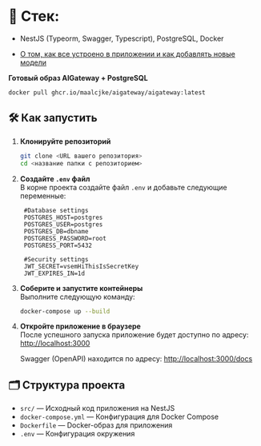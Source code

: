 # 🚀 Стек:
- NestJS (Typeorm, Swagger, Typescript), PostgreSQL, Docker 

- [О том, как все устроено в приложении и как добавлять новые модели](https://github.com/maalcjke/AIGateway/wiki/Как-добавить-новую-модель%3F)

**Готовый образ AIGateway + PostgreSQL**  
   ```dotenv
   docker pull ghcr.io/maalcjke/aigateway/aigateway:latest
   ```

## 🛠️ Как запустить  

1. **Клонируйте репозиторий**  
   ```bash  
   git clone <URL вашего репозитория>  
   cd <название папки с репозиторием>  
   ```  

2. **Создайте `.env` файл**  
   В корне проекта создайте файл `.env` и добавьте следующие переменные:  
   ```dotenv  
    #Database settings
    POSTGRES_HOST=postgres
    POSTGRES_USER=postgres
    POSTGRES_DB=dbname
    POSTGRESS_PASSWORD=root
    POSTGRESS_PORT=5432

    #Security settings
    JWT_SECRET=vsemHiThisIsSecretKey
    JWT_EXPIRES_IN=1d  
   ```  

3. **Соберите и запустите контейнеры**  
   Выполните следующую команду:  
   ```bash  
   docker-compose up --build  
   ```  

4. **Откройте приложение в браузере**  
   После успешного запуска приложение будет доступно по адресу:  
   [http://localhost:3000](http://localhost:3000) 
   

   Swagger (OpenAPI) находится по адресу:
   [http://localhost:3000/docs](http://localhost:3000/docs)
   

## 🗂️ Структура проекта  

- `src/` — Исходный код приложения на NestJS  
- `docker-compose.yml` — Конфигурация для Docker Compose  
- `Dockerfile` — Docker-образ для приложения  
- `.env` — Конфигурация окружения  
